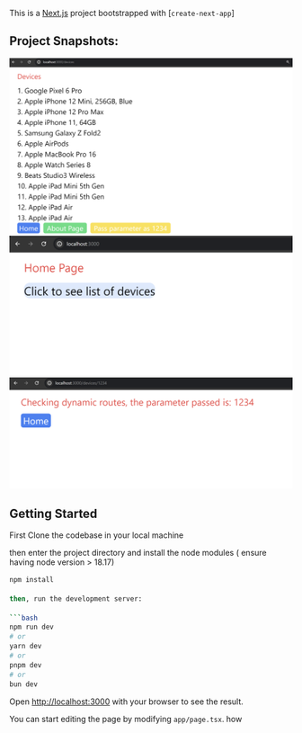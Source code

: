 This is a [Next.js](https://nextjs.org/) project bootstrapped with [`create-next-app`]

## Project Snapshots:
![alt text](image.png) ![alt text](image-1.png) ![alt text](image-2.png)


## Getting Started
First Clone the codebase in your local machine

then enter the project directory and install the node modules ( ensure having node version > 18.17)

```bash
npm install

then, run the development server:

```bash
npm run dev
# or
yarn dev
# or
pnpm dev
# or
bun dev
```

Open [http://localhost:3000](http://localhost:3000) with your browser to see the result.

You can start editing the page by modifying `app/page.tsx`.
how
